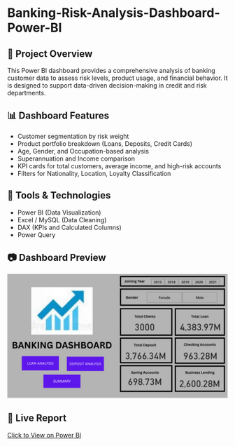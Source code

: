 # Banking-Risk-Analysis-Dashboard-Power-BI

## 📌 Project Overview
This Power BI dashboard provides a comprehensive analysis of banking customer data to assess risk levels, product usage, and financial behavior. It is designed to support data-driven decision-making in credit and risk departments.

## 📊 Dashboard Features
- Customer segmentation by risk weight
- Product portfolio breakdown (Loans, Deposits, Credit Cards)
- Age, Gender, and Occupation-based analysis
- Superannuation and Income comparison
- KPI cards for total customers, average income, and high-risk accounts
- Filters for Nationality, Location, Loyalty Classification

## 🧰 Tools & Technologies
- Power BI (Data Visualization)
- Excel / MySQL (Data Cleaning)
- DAX (KPIs and Calculated Columns)
- Power Query

## 📷 Dashboard Preview
![Dashboard Preview](bank1.png)

## 🔗 Live Report
[Click to View on Power BI](https://app.powerbi.com/groups/me/reports/52a15260-e81d-46de-b2ec-ad24e6cf15b8/c8e5379b3ce7eaa04b05?experience=power-bi)
